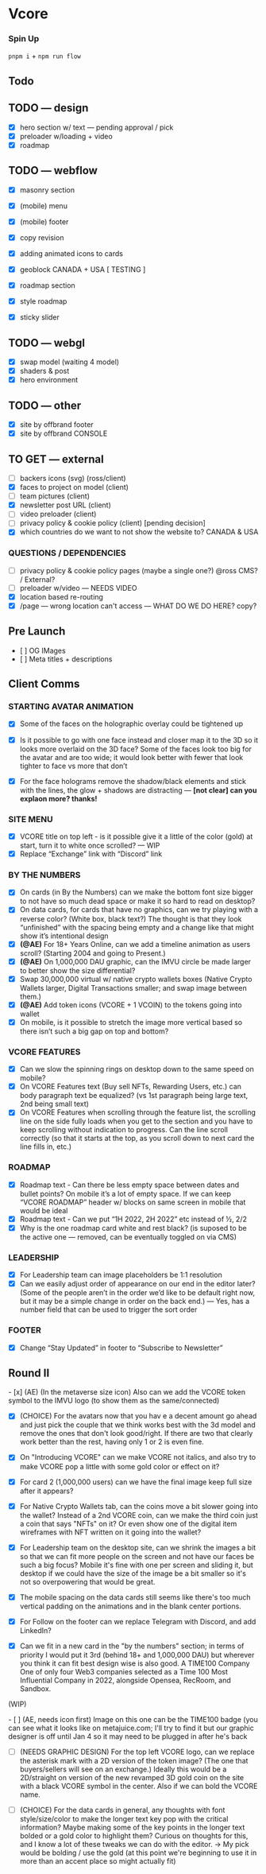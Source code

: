 # Vcore

### Spin Up

`pnpm i` + `npm run flow`

## Todo

## TODO — design

- [x] hero section w/ text — pending approval / pick
- [x] preloader w/loading + video
- [x] roadmap

## TODO — webflow

- [x] masonry section

- [x] (mobile) menu
- [x] (mobile) footer

- [x] copy revision
- [x] adding animated icons to cards

- [x] geoblock CANADA + USA [ TESTING ]

- [x] roadmap section
- [x] style roadmap
- [x] sticky slider

## TODO — webgl

- [x] swap model (waiting 4 model)
- [x] shaders & post
- [x] hero environment

## TODO — other

- [x] site by offbrand footer
- [x] site by offbrand CONSOLE

## TO GET — external

- [ ] backers icons (svg) (ross/client)
- [x] faces to project on model (client)
- [ ] team pictures (client)
- [x] newsletter post URL (client)
- [ ] video preloader (client)
- [ ] privacy policy & cookie policy (client) [pending decision]
- [x] which countries do we want to not show the website to? CANADA & USA

### QUESTIONS / DEPENDENCIES

- [ ] privacy policy & cookie policy pages (maybe a single one?) @ross CMS? / External?
- [ ] preloader w/video — NEEDS VIDEO
- [x] location based re-routing
- [x] /page — wrong location can't access — WHAT DO WE DO HERE? copy?

## Pre Launch

- [ ] OG IMages
- [ ] Meta titles + descriptions

## Client Comms

### STARTING AVATAR ANIMATION

- [x] Some of the faces on the holographic overlay could be tightened up

- [x] Is it possible to go with one face instead and closer map it to the 3D so it looks more overlaid on the 3D face? Some of the faces look too big for the avatar and are too wide; it would look better with fewer that look tighter to face vs more that don’t

- [x] For the face holograms remove the shadow/black elements and stick with the lines, the glow + shadows are distracting — **[not clear] can you explaon more? thanks!**

### SITE MENU

- [x] VCORE title on top left - is it possible give it a little of the color (gold) at start, turn it to white once scrolled? — WIP
- [x] Replace “Exchange” link with “Discord” link

### BY THE NUMBERS

- [x] On cards (in By the Numbers) can we make the bottom font size bigger to not have so much dead space or make it so hard to read on desktop?
- [x] On data cards, for cards that have no graphics, can we try playing with a reverse color? (White box, black text?) The thought is that they look “unfinished” with the spacing being empty and a change like that might show it’s intentional design
- [x] **(@AE)** For 18+ Years Online, can we add a timeline animation as users scroll? (Starting 2004 and going to Present.)
- [x] **(@AE)** On 1,000,000 DAU graphic, can the IMVU circle be made larger to better show the size differential?
- [x] Swap 30,000,000 virtual w/ native crypto wallets boxes (Native Crypto Wallets larger, Digital Transactions smaller; and swap image between them.)
- [x] **(@AE)** Add token icons (VCORE + 1 VCOIN) to the tokens going into wallet
- [x] On mobile, is it possible to stretch the image more vertical based so there isn’t such a big gap on top and bottom?

### VCORE FEATURES

- [x] Can we slow the spinning rings on desktop down to the same speed on mobile?
- [x] On VCORE Features text (Buy sell NFTs, Rewarding Users, etc.) can body paragraph text be equalized? (vs 1st paragraph being large text, 2nd being small text)
- [x] On VCORE Features when scrolling through the feature list, the scrolling line on the side fully loads when you get to the section and you have to keep scrolling without indication to progress. Can the line scroll correctly (so that it starts at the top, as you scroll down to next card the line fills in, etc.)

### ROADMAP

- [x] Roadmap text - Can there be less empty space between dates and bullet points? On mobile it’s a lot of empty space. If we can keep “VCORE ROADMAP” header w/ blocks on same screen in mobile that would be ideal
- [x] Roadmap text - Can we put “1H 2022, 2H 2022” etc instead of ½, 2/2
- [x] Why is the one roadmap card white and rest black? (is suposed to be the active one — removed, can be eventually toggled on via CMS)

### LEADERSHIP

- [x] For Leadership team can image placeholders be 1:1 resolution
- [x] Can we easily adjust order of appearance on our end in the editor later? (Some of the people aren’t in the order we’d like to be default right now, but it may be a simple change in order on the back end.) — Yes, has a number field that can be used to trigger the sort order

### FOOTER

- [x] Change “Stay Updated” in footer to “Subscribe to Newsletter”

## Round II

- [x] (AE) (In the metaverse size icon) Also can we add the VCORE token symbol to the IMVU logo (to show them as the same/connected)

- [x] (CHOICE) For the avatars now that you hav e a decent amount go ahead and just pick the couple that we think works best with the 3d model and remove the ones that don't look good/right. If there are two that clearly work better than the rest, having only 1 or 2 is even fine.

- [x] On "Introducing VCORE" can we make VCORE not italics, and also try to make VCORE pop a little with some gold color or effect on it?

- [x] For card 2 (1,000,000 users) can we have the final image keep full size after it appears?

- [x] For Native Crypto Wallets tab, can the coins move a bit slower going into the wallet? Instead of a 2nd VCORE coin, can we make the third coin just a coin that says "NFTs" on it? Or even show one of the digital item wireframes with NFT written on it going into the wallet?

- [x] For Leadership team on the desktop site, can we shrink the images a bit so that we can fit more people on the screen and not have our faces be such a big focus? Mobile it's fine with one per screen and sliding it, but desktop if we could have the size of the image be a bit smaller so it's not so overpowering that would be great.

- [x] The mobile spacing on the data cards still seems like there's too much vertical padding on the animations and in the blank center portions.

- [x] For Follow on the footer can we replace Telegram with Discord, and add LinkedIn?

- [x] Can we fit in a new card in the "by the numbers" section; in terms of priority I would put it 3rd (behind 18+ and 1,000,000 DAU) but wherever you think it can fit best design wise is also good.
      A TIME100 Company
      One of only four Web3 companies selected as a Time 100 Most Influential Company in 2022, alongside Opensea, RecRoom, and Sandbox.

(WIP)

- [ ] (AE, needs icon first) Image on this one can be the TIME100 badge (you can see what it looks like on metajuice.com; I'll try to find it but our graphic designer is off until Jan 4 so it may need to be plugged in after he's back

- [ ] (NEEDS GRAPHIC DESIGN) For the top left VCORE logo, can we replace the asterisk mark with a 2D version of the token image? (The one that buyers/sellers will see on an exchange.) Ideally this would be a 2D/straight on version of the new revamped 3D gold coin on the site with a black VCORE symbol in the center. Also if we can bold the VCORE name.

- [ ] (CHOICE) For the data cards in general, any thoughts with font style/size/color to make the longer text key pop with the critical information? Maybe making some of the key points in the longer text bolded or a gold color to highlight them? Curious on thoughts for this, and I know a lot of these tweaks we can do with the editor. -> My pick would be bolding / use the gold (at this point we're beginning to use it in more than an accent place so might actually fit)
